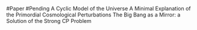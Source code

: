 #Paper #Pending 
A Cyclic Model of the Universe 
A Minimal Explanation of the Primordial Cosmological Perturbations
The Big Bang as a Mirror: a Solution of the Strong CP Problem